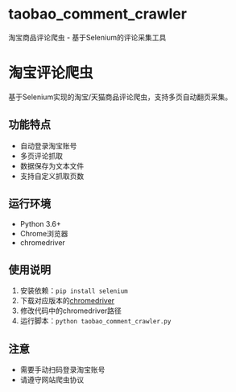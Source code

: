 # taobao_comment_crawler
淘宝商品评论爬虫 - 基于Selenium的评论采集工具
# 淘宝评论爬虫

基于Selenium实现的淘宝/天猫商品评论爬虫，支持多页自动翻页采集。

## 功能特点
- 自动登录淘宝账号
- 多页评论抓取
- 数据保存为文本文件
- 支持自定义抓取页数

## 运行环境
- Python 3.6+
- Chrome浏览器
- chromedriver

## 使用说明
1. 安装依赖：`pip install selenium`
2. 下载对应版本的[chromedriver](https://chromedriver.chromium.org/)
3. 修改代码中的chromedriver路径
4. 运行脚本：`python taobao_comment_crawler.py`

## 注意
- 需要手动扫码登录淘宝账号
- 请遵守网站爬虫协议
